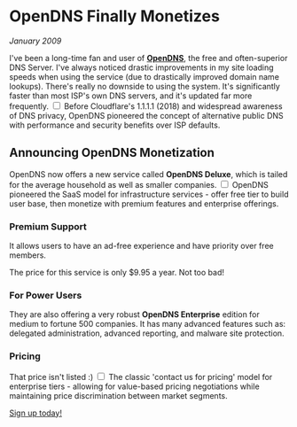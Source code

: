 # OpenDNS Finally Monetizes
*January 2009*

I've been a long-time fan and user of **[OpenDNS](http://www.opendns.com)**, the free and often-superior DNS Server. I've always noticed drastic improvements in my site loading speeds when using the service (due to drastically improved domain name lookups). There's really no downside to using the system. It's significantly faster than most ISP's own DNS servers, and it's updated far more frequently.<label for="sn-dns-context" class="margin-toggle sidenote-number"></label>
<input type="checkbox" id="sn-dns-context" class="margin-toggle"/>
<span class="sidenote">Before Cloudflare's 1.1.1.1 (2018) and widespread awareness of DNS privacy, OpenDNS pioneered the concept of alternative public DNS with performance and security benefits over ISP defaults.</span>

## Announcing OpenDNS Monetization

OpenDNS now offers a new service called **OpenDNS Deluxe**, which is tailed for the average household as well as smaller companies.<label for="sn-monetization" class="margin-toggle sidenote-number"></label>
<input type="checkbox" id="sn-monetization" class="margin-toggle"/>
<span class="sidenote">OpenDNS pioneered the SaaS model for infrastructure services - offer free tier to build user base, then monetize with premium features and enterprise offerings.</span>

### Premium Support

It allows users to have an ad-free experience and have priority over free members.

The price for this service is only $9.95 a year. Not too bad!

### For Power Users

They are also offering a very robust **OpenDNS Enterprise** edition for medium to fortune 500 companies. It has many advanced features such as: delegated administration, advanced reporting, and malware site protection.

### Pricing

That price isn't listed :)<label for="sn-enterprise-pricing" class="margin-toggle sidenote-number"></label>
<input type="checkbox" id="sn-enterprise-pricing" class="margin-toggle"/>
<span class="sidenote">The classic 'contact us for pricing' model for enterprise tiers - allowing for value-based pricing negotiations while maintaining price discrimination between market segments.</span>

[Sign up today!](http://www.opendns.com/start/)